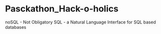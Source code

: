 # Pasckathon_Hack-o-holics
noSQL - Not Obligatory SQL - a Natural Language Interface for SQL based databases
